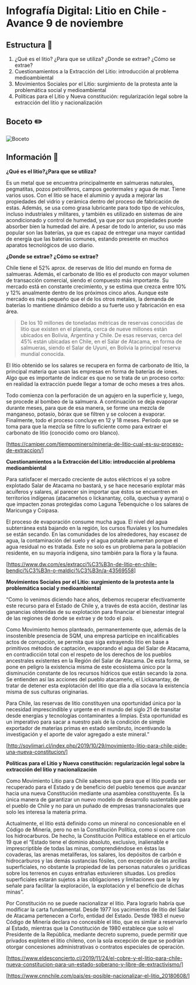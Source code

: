# Infografía Digital: Litio en Chile - Avance 9 de noviembre


## Estructura :pushpin:
1. ¿Qué es el litio? ¿Para que se utiliza? ¿Donde se extrae? ¿Cómo se extrae?
2. Cuestionamientos a la Extracción del Litio: introducción al problema medioambiental
3. Movimientos Sociales por el Litio: surgimiento de la protesta ante la problemática social y medioambiental
4. Políticas para el Litio y Nueva constitución: regularización legal sobre la extracción del litio y nacionalización

## Boceto :pencil2:
![Boceto](https://i.imgur.com/arSL3v1.png)
 
## Información :floppy_disk:


**¿Qué es el litio?¿Para que se utiliza?**

Es un metal que se encuentra principalmente en salmueras naturales, pegmatitas, pozos petrolíferos, campos geotermales y agua de mar. Tiene varios usos. Con el litio se hace el aluminio y ayuda a mejorar las propiedades del vidrio y cerámica dentro del proceso de fabricación de estas. Además, se usa como grasa lubricante para todo tipo de vehiculos, incluso industriales y militares, y también es utilizado en sistemas de aire acondicionado y control de humedad, ya que por sus propiedades puede absorber bien la humedad del aire. A pesar de todo lo anterior, su uso más popular son las baterías, ya que es capaz de entregar una mayor cantidad de energía que las baterías comunes, estando presente en muchos aparatos tecnológicos de uso diario.


**¿Donde se extrae? ¿Cómo se extrae?**

Chile tiene el 52% aprox. de reservas de litio del mundo en forma de salmueras. Además, el carbonato de litio es el producto con mayor volumen de transacción comercial, siendo el compuesto más importante. Su mercado está en constante crecimiento, y se estima que crezca entre 10% y 12% anualmente dentro de los próximos cinco años. Aunque este mercado es más pequeño que el de los otros metales, la demanda de baterías lo mantiene dinámico debido a su fuerte uso y fabricación en esa área.

> De los 10 millones de toneladas métricas de reservas conocidas de litio que existen en el planeta, cerca de nueve millones están ubicados en Bolivia, Argentina y Chile. De esas reservas, cerca del 45% están ubicadas en Chile, en el Salar de Atacama, en forma de salmueras, siendo el Salar de Uyuni, en Bolivia la principal reserva mundial conocida.

El litio obtenido se los salares se recupera en forma de carbonato de litio, la principal materia que usan las empresas en forma de baterías de iones. Algo que es importante de indicar es que no se trata de un proceso corto: en realidad la extracción puede llegar a tomar de ocho meses a tres años.

Todo comienza con la perforación de un agujero en la superficie y, luego, se procede al bombeo de la salmuera. A continuación se deja evaporar durante meses, para que de esa manera, se forme una mezcla de manganeso, potasio, bórax que se filtren y se colocen a evaporar. Finalmente, todo el proceso concluye en 12 y 18 meses. Período que se toma para que la mezcla se filtre lo suficiente como para extraer el carbonato de litio (conocido como oro blanco).

[https://camiper.com/tiempominero/mineria-de-litio-cual-es-su-proceso-de-extraccion/]

**Cuestionamientos a la Extracción del Litio: introducción al problema medioambiental**

Para satisfacer el mercado creciente de autos eléctricos el ya sobre explotado Salar de Atacama no bastará, y se hace necesario explotar más acuíferos y salares, al parecer sin importar que éstos se encuentren en territorios indígenas (atacameños o lickanantay, colla, quechua y aymara) o que impacten zonas protegidas como Laguna Tebenquiche o los salares de Maricunga y Coipasa.

El proceso de evaporación consume mucha agua. El nivel del agua subterránea está bajando en la región, los cursos fluviales y los humedales se están secando. En las comunidades de los alrededores, hay escasez de agua, la contaminación del suelo y el agua potable aumentan porque el agua residual no es tratada. Este no solo es un problema para la población residente, en su mayoría indígena, sino también para la flora y la fauna.

[https://www.dw.com/es/extracci%C3%B3n-de-litio-en-chile-bendici%C3%B3n-o-maldici%C3%B3n/a-43569558]

**Movimientos Sociales por el Litio: surgimiento de la protesta ante la problemática social y medioambiental**

“Como lo venimos diciendo hace años, debemos recuperar efectivamente este recurso para el Estado de Chile y, a través de esta acción, destinar las ganancias obtenidas de su explotación para financiar el bienestar integral de las regiones de donde se extrae y de todo el país.

Como Movimiento hemos planteado, permanentemente que, además de la insostenible presencia de SQM, una empresa partícipe en incalificables actos de corrupción, se permita que siga extrayendo litio en base a primitivos métodos de captación, evaporando el agua del Salar de Atacama, en contradicción total con el respeto de los derechos de los pueblos ancestrales existentes en la Región del Salar de Atacama. De esta forma, se pone en peligro la existencia misma de este ecosistema único por la disminución constante de los recursos hídricos que están secando la zona. Se entienden así las acciones del pueblo atacameño, el Lickanantay, de tratar de detener esta explotación del litio que día a día socava la existencia misma de sus culturas originarias.

Para Chile, las reservas de litio constituyen una oportunidad única por la necesidad imprescindible y urgente en el mundo del siglo 21 de transitar desde energías y tecnologías contaminantes a limpias. Esta oportunidad es un imperativo para sacar a nuestro país de la condición de simple exportador de materias primas en estado semibruto, incentivando la investigación y el aporte de valor agregado a este mineral.”

[http://soylimari.cl/index.php/2019/10/29/movimiento-litio-para-chile-pide-una-nueva-constitucion/]

**Políticas para el Litio y Nueva constitución: regularización legal sobre la extracción del litio y nacionalización**

Como Movimiento Litio para Chile sabemos que para que el litio pueda ser recuperado para el Estado y de beneficio del pueblo tenemos que avanzar hacia una nueva Constitución mediante una asamblea constituyente. Es la única manera de garantizar un nuevo modelo de desarrollo sustentable para el pueblo de Chile y no para un puñado de empresas transnacionales que solo les interesa la materia prima. 

Actualmente, el litio está definido como un mineral no concesionable en el Código de Minería, pero no en la Constitución Política, como sí ocurre con los hidrocarburos. De hecho, la Constitución Política establece en el artículo 19 que el “Estado tiene el dominio absoluto, exclusivo, inalienable e imprescriptible de todas las minas, comprendiéndose en éstas las covaderas, las arenas metalíferas, los salares, los depósitos de carbón e hidrocarburos y las demás sustancias fósiles, con excepción de las arcillas superficiales, no obstante la propiedad de las personas naturales o jurídicas sobre los terrenos en cuyas entrañas estuvieren situadas. Los predios superficiales estarán sujetos a las obligaciones y limitaciones que la ley señale para facilitar la exploración, la explotación y el beneficio de dichas minas”.

Por Constitución no se puede nacionalizar el litio. Para lograrlo habría que modificar la carta fundamental. Desde 1977 los yacimientos de litio del Salar de Atacama pertenecen a Corfo, entidad del Estado. Desde 1983 el nuevo Código de Minería declara no concesible el litio, que es similar a reservarlo al Estado, mientras que la Constitución de 1980 establece que solo el Presidente de la República, mediante decreto supremo, puede permitir que privados exploten el litio chileno, con la sola excepción de que se podrían otorgar concesiones administrativas o contratos especiales de operación.

[https://www.eldesconcierto.cl/2019/11/24/el-cobre-y-el-litio-para-chile-nueva-constitucion-para-un-estado-soberano-y-libre-de-extractivismo/]

[https://www.cnnchile.com/pais/es-posible-nacionalizar-el-litio_20180608/]

